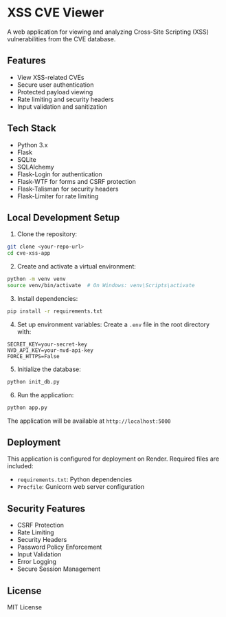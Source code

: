 # XSS CVE Viewer

A web application for viewing and analyzing Cross-Site Scripting (XSS) vulnerabilities from the CVE database.

## Features

- View XSS-related CVEs
- Secure user authentication
- Protected payload viewing
- Rate limiting and security headers
- Input validation and sanitization

## Tech Stack

- Python 3.x
- Flask
- SQLite
- SQLAlchemy
- Flask-Login for authentication
- Flask-WTF for forms and CSRF protection
- Flask-Talisman for security headers
- Flask-Limiter for rate limiting

## Local Development Setup

1. Clone the repository:
```bash
git clone <your-repo-url>
cd cve-xss-app
```

2. Create and activate a virtual environment:
```bash
python -m venv venv
source venv/bin/activate  # On Windows: venv\Scripts\activate
```

3. Install dependencies:
```bash
pip install -r requirements.txt
```

4. Set up environment variables:
Create a `.env` file in the root directory with:
```
SECRET_KEY=your-secret-key
NVD_API_KEY=your-nvd-api-key
FORCE_HTTPS=False
```

5. Initialize the database:
```bash
python init_db.py
```

6. Run the application:
```bash
python app.py
```

The application will be available at `http://localhost:5000`

## Deployment

This application is configured for deployment on Render. Required files are included:
- `requirements.txt`: Python dependencies
- `Procfile`: Gunicorn web server configuration

## Security Features

- CSRF Protection
- Rate Limiting
- Security Headers
- Password Policy Enforcement
- Input Validation
- Error Logging
- Secure Session Management

## License

MIT License 